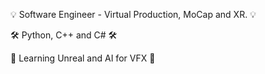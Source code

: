 💡 Software Engineer - Virtual Production, MoCap and XR. 💡

🛠 Python, C++ and C# 🛠

🌱 Learning Unreal and AI for VFX 🌱

<!-- **GeorgieChallis/GeorgieChallis** is a ✨ _special_ ✨ repository because its `README.md` (this file) appears on your GitHub profile. -->
